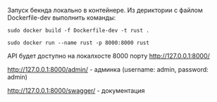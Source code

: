 Запуск бекнда локально в контейнере.
Из дериктории с файлом Dockerfile-dev выполнить команды:

```sudo docker build -f Dockerfile-dev -t rust .```

```sudo docker run --name rust -p 8000:8000 rust```

API будет доступно на локалхосте 8000 порту http://127.0.0.1:8000/

http://127.0.0.1:8000/admin/ - админка (username: admin, password: admin)

http://127.0.0.1:8000/swagger/ - документация